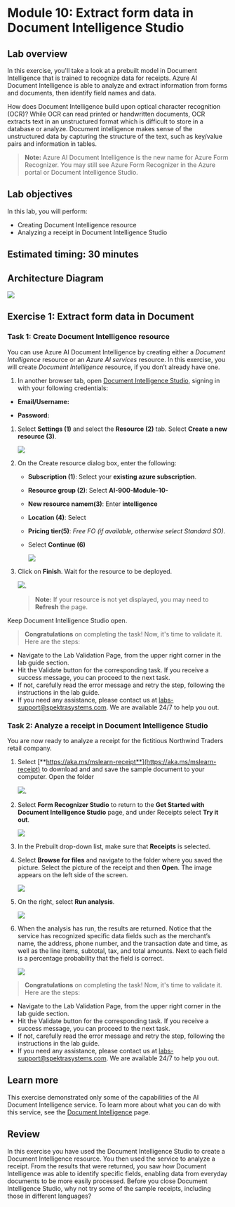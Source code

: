 
# Module 10: Extract form data in Document Intelligence Studio

## Lab overview
 
In this exercise, you'll take a look at a prebuilt model in Document Intelligence that is trained to recognize data for receipts. Azure AI Document Intelligence is able to analyze and extract information from forms and documents, then identify field names and data. 

How does Document Intelligence build upon optical character recognition (OCR)? While OCR can read printed or handwritten documents, OCR extracts text in an unstructured format which is difficult to store in a database or analyze. Document intelligence makes sense of the unstructured data by capturing the structure of the text, such as key/value pairs and information in tables. 

> **Note:**
> Azure AI Document Intelligence is the new name for Azure Form Recognizer. You may still see Azure Form Recognizer in the Azure portal or Document Intelligence Studio.

## Lab objectives

In this lab, you will perform:

- Creating Document Intelligence resource
- Analyzing a receipt in Document Intelligence Studio

## Estimated timing: 30 minutes

## Architecture Diagram

  ![](media/module10.png)

## Exercise 1: Extract form data in Document 

### Task 1: Create Document Intelligence resource

You can use Azure AI Document Intelligence by creating either a *Document Intelligence* resource or an *Azure AI services* resource. In this exercise, you will create *Document Intelligence* resource, if you don’t already have one.

1. In another browser tab, open [Document Intelligence Studio](https://formrecognizer.appliedai.azure.com/studio), signing in with your following credentials:

  - **Email/Username:** <inject key="AzureAdUserEmail"></inject>

  - **Password:** <inject key="AzureAdUserPassword"></inject>

1. Select **Settings (1)** and select the **Resource (2)** tab. Select **Create a new resource (3)**.

   ![](media/lab10-08.png)

1. On the Create resource dialog box, enter the following:
    - **Subscription (1)**: Select your **existing azure subscription**.
    - **Resource group (2)**: Select **AI-900-Module-10-<inject key="DeploymentID" enableCopy="false" />**
    - **New resource namem(3)**:  Enter **intelligence<inject key="DeploymentID" enableCopy="false" />**
    - **Location (4)**: Select **<inject key="location" enableCopy="false"/>** 
    - **Pricing tier(5)**: *Free FO (if available, otherwise select Standard SO)*.
   - Select **Continue (6)** 

     ![](media/lab10-07.png)

1. Click on **Finish**. Wait for the resource to be deployed.

   ![](media/lab10-06.png).

    >**Note:** If your resource is not yet displayed, you may need to **Refresh** the page.

Keep Document Intelligence Studio open.

> **Congratulations** on completing the task! Now, it's time to validate it. Here are the steps:
 
- Navigate to the Lab Validation Page, from the upper right corner in the lab guide section.
- Hit the Validate button for the corresponding task. If you receive a success message, you can proceed to the next task. 
- If not, carefully read the error message and retry the step, following the instructions in the lab guide.
- If you need any assistance, please contact us at labs-support@spektrasystems.com. We are available 24/7 to help you out.

### Task 2: Analyze a receipt in Document Intelligence Studio

You are now ready to analyze a receipt for the fictitious Northwind Traders retail company.

1. Select [**https://aka.ms/mslearn-receipt**](https://aka.ms/mslearn-receipt) to download and and save the sample document to your computer. Open the folder

   ![](media/lab10-05.png).

1. Select **Form Recognizer Studio** to return to the **Get Started with Document Intelligence Studio** page, and under Receipts select **Try it out**.

   ![](media/lab10-04.png)

1. In the Prebuilt drop-down list, make sure that **Receipts** is selected.
1. Select **Browse for files** and navigate to the folder where you saved the picture. Select the picture of the receipt and then **Open**. The image appears on the left side of the screen.

    ![](media/lab10-03.png)

1. On the right, select **Run analysis**.

    ![](media/lab10-02.png)

1. When the analysis has run, the results are returned. Notice that the service has recognized specific data fields such as the merchant’s name, the address, phone number, and the transaction date and time, as well as the line items, subtotal, tax, and total amounts. Next to each field is a percentage probability that the field is correct.

   ![](media/lab10-01.png)

> **Congratulations** on completing the task! Now, it's time to validate it. Here are the steps:
 
- Navigate to the Lab Validation Page, from the upper right corner in the lab guide section.
- Hit the Validate button for the corresponding task. If you receive a success message, you can proceed to the next task. 
- If not, carefully read the error message and retry the step, following the instructions in the lab guide.
- If you need any assistance, please contact us at labs-support@spektrasystems.com. We are available 24/7 to help you out.

## Learn more

This exercise demonstrated only some of the capabilities of the AI Document Intelligence service. To learn more about what you can do with this service, see the [Document Intelligence](https://learn.microsoft.com/azure/ai-services/document-intelligence/overview?view=doc-intel-3.1.0) page.

## Review

In this exercise you have used the Document Intelligence Studio to create a Document Intelligence resource. You then used the service to analyze a receipt. From the results that were returned, you saw how Document Intelligence was able to identify specific fields, enabling data from everyday documents to be more easily processed. Before you close Document Intelligence Studio, why not try some of the sample receipts, including those in different languages?

